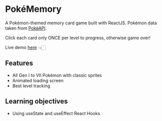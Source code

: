 # PokéMemory
A Pokémon-themed memory card game built with ReactJS. Pokémon data taken from [PokéAPI](https://pokeapi.co/).

Click each card only ONCE per level to progress, otherwise game over!

Live demo [here](https://xinweny.github.io/memory-card-game) 👈🏻

## Features
- All Gen I to VII Pokémon with classic sprites
- Animated loading screen
- Best level tracking

## Learning objectives
- Using useState and useEffect React Hooks

